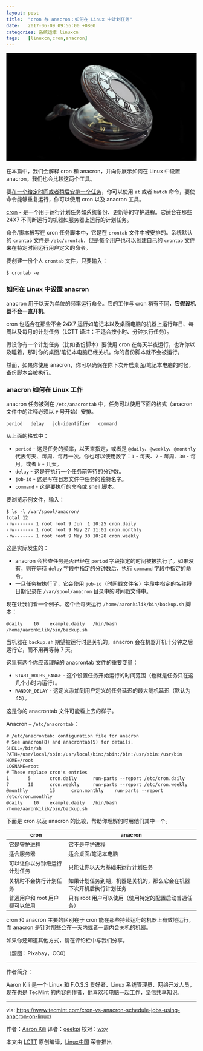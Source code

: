 ```yaml
---
layout: post
title:	"cron 与 anacron：如何在 Linux 中计划任务"
date:	2017-06-09 09:56:00 +0800 
categories:	系统运维 linuxcn 
tags:	[linuxcn,cron,anacron]
---
```



![](/Asserts/Images/album/201706/08/230239x0dew0x0mbf1x05m.jpg)


在本篇中，我们会解释 cron 和 anacron，并向你展示如何在 Linux 中设置 anacron。我们也会比较这两个工具。


要[在一个给定时间或者稍后安排一个任务](https://www.tecmint.com/linux-cron-alternative-at-command-to-schedule-tasks/)，你可以使用 `at` 或者 `batch` 命令，要使命令能够重复运行，你可以使用 cron 以及 anacron 工具。


[cron](https://www.tecmint.com/11-cron-scheduling-task-examples-in-linux/) - 是一个用于运行计划任务如系统备份、更新等的守护进程。它适合在那些 24X7 不间断运行的机器如服务器上运行的计划任务。


命令/脚本被写在 cron 任务脚本中，它是在 `crontab` 文件中被安排的。系统默认的 `crontab` 文件是 `/etc/crontab`，但是每个用户也可以创建自己的 `crontab` 文件来在特定时间运行用户定义的命令。


要创建一份个人 `crontab` 文件，只要输入：



```
$ crontab -e

```

### 如何在 Linux 中设置 anacron


anacron 用于以天为单位的频率运行命令。它的工作与 cron 稍有不同，**它假设机器不会一直开机**。


cron 也适合在那些不会 24X7 运行如笔记本以及桌面电脑的机器上运行每日、每周以及每月的计划任务（LCTT 译注：不适合按小时、分钟执行任务）。


假设你有一个计划任务（比如备份脚本）要使用 cron 在每天半夜运行，也许你以及睡着，那时你的桌面/笔记本电脑已经关机。你的备份脚本就不会被运行。


然而，如果你使用 anacron，你可以确保在你下次开启桌面/笔记本电脑的时候，备份脚本会被执行。


### anacron 如何在 Linux 工作


anacron 任务被列在 `/etc/anacrontab` 中，任务可以使用下面的格式（anacron 文件中的注释必须以 `#` 号开始）安排。



```
period   delay   job-identifier   command

```

从上面的格式中：


* `period` - 这是任务的频率，以天来指定，或者是 `@daily`、`@weekly`、`@monthly` 代表每天、每周、每月一次。你也可以使用数字：`1` - 每天、`7` - 每周、`30` - 每月，或者 `N` - 几天。
* `delay` - 这是在执行一个任务前等待的分钟数。
* `job-id` - 这是写在日志文件中任务的独特名字。
* `command` - 这是要执行的命令或 shell 脚本。


要浏览示例文件，输入：



```
$ ls -l /var/spool/anacron/
total 12
-rw------- 1 root root 9 Jun  1 10:25 cron.daily
-rw------- 1 root root 9 May 27 11:01 cron.monthly
-rw------- 1 root root 9 May 30 10:28 cron.weekly

```

这是实际发生的：


* anacron 会检查任务是否已经在 `period` 字段指定的时间被被执行了。如果没有，则在等待 `delay` 字段中指定的分钟数后，执行 `command` 字段中指定的命令。
* 一旦任务被执行了，它会使用 `job-id`（时间戳文件名）字段中指定的名称将日期记录在 `/var/spool/anacron` 目录中的时间戳文件中。


现在让我们看一个例子。这个会每天运行 `/home/aaronkilik/bin/backup.sh` 脚本：



```
@daily    10    example.daily   /bin/bash /home/aaronkilik/bin/backup.sh

```

当机器在 `backup.sh` 期望被运行时是关机的，anacron 会在机器开机十分钟之后运行它，而不用再等待 7 天。


这里有两个你应该理解的 anacrontab 文件的重要变量：


* `START_HOURS_RANGE` - 这个设置任务开始运行的时间范围（也就是任务只在这几个小时内运行）。
* `RANDOM_DELAY` - 这定义添加到用户定义的任务延迟的最大随机延迟（默认为 45）。


这是你的 anacrontab 文件可能看上去的样子。


Anacron – `/etc/anacrontab`：



```
# /etc/anacrontab: configuration file for anacron
# See anacron(8) and anacrontab(5) for details.
SHELL=/bin/sh
PATH=/usr/local/sbin:/usr/local/bin:/sbin:/bin:/usr/sbin:/usr/bin
HOME=/root
LOGNAME=root
# These replace cron's entries
1       5       cron.daily      run-parts --report /etc/cron.daily
7       10      cron.weekly     run-parts --report /etc/cron.weekly
@monthly        15      cron.monthly    run-parts --report /etc/cron.monthly
@daily    10    example.daily   /bin/bash /home/aaronkilik/bin/backup.sh                                                                      

```

下面是 cron 以及 anacron 的比较，帮助你理解何时用他们其中一个。




| cron | anacron |
| --- | --- |
| 它是守护进程 | 它不是守护进程 |
| 适合服务器 | 适合桌面/笔记本电脑 |
| 可以让你以分钟级运行计划任务 | 只能让你以天为基础来运行计划任务 |
| 关机时不会执行计划任务 | 如果计划任务到期，机器是关机的，那么它会在机器下次开机后执行计划任务 |
| 普通用户和 root 用户都可以使用 | 只有 root 用户可以使用（使用特定的配置启动普通任务） |


cron 和 anacron 主要的区别在于 cron 能在那些持续运行的机器上有效地运行，而 anacron 是针对那些会在一天内或者一周内会关机的机器。


如果你还知道其他方式，请在评论栏中与我们分享。


（题图：Pixabay，CC0）




---


作者简介：


Aaron Kili 是一个 Linux 和 F.O.S.S 爱好者、Linux 系统管理员、网络开发人员，现在也是 TecMint 的内容创作者，他喜欢和电脑一起工作，坚信共享知识。




---


via: <https://www.tecmint.com/cron-vs-anacron-schedule-jobs-using-anacron-on-linux/>


作者：[Aaron Kili](https://www.tecmint.com/author/aaronkili/) 译者：[geekpi](https://github.com/geekpi) 校对：[wxy](https://github.com/wxy)


本文由 [LCTT](https://github.com/LCTT/TranslateProject) 原创编译，[Linux中国](https://linux.cn/) 荣誉推出
